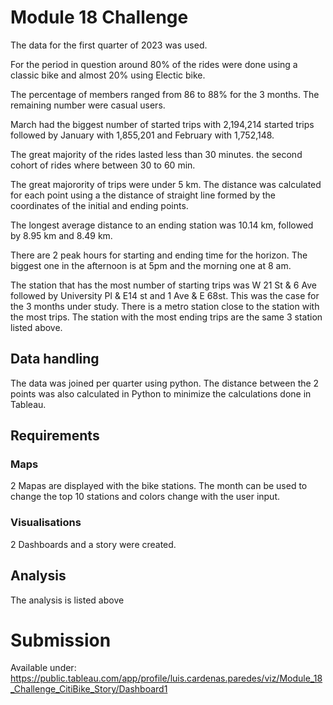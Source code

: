 # Module 18 Challenge

The data for the first quarter of 2023 was used.

For the period in question around 80% of the rides were done using a classic bike and almost 20% using Electic bike. 

The percentage of members ranged from 86 to 88% for the 3 months. The remaining number were casual users.

March had the biggest number of started trips with 2,194,214 started trips followed by January with 1,855,201 and February with 1,752,148.

The great majority of the rides lasted less than 30 minutes. the second cohort of rides where between 30 to 60 min.

The great majorority of trips were under 5 km. The distance was calculated for each point using a the distance of straight line formed by the coordinates of the initial and ending points. 

The longest average distance to an ending station was 10.14 km, followed by 8.95 km and 8.49 km.

There are 2 peak hours for starting and ending time for the horizon. The biggest one in the afternoon is at 5pm and the morning one at 8 am.

The station that has the most number of starting trips was W 21 St & 6 Ave followed by University Pl & E14 st and 1 Ave & E 68st. This was the case for the 3 months under study. There is a metro station close to the station with the most trips. The station with the most ending trips are the same 3 station listed above.

## Data handling

The data was joined per quarter using python. The distance between the 2 points was also calculated in Python to minimize the calculations done in Tableau.

## Requirements

### Maps

2 Mapas are displayed with the bike stations. The month can be used to change the top 10 stations and colors change with the user input.

### Visualisations

2 Dashboards and a story were created.

## Analysis

The analysis is listed above

# Submission

Available under: https://public.tableau.com/app/profile/luis.cardenas.paredes/viz/Module_18_Challenge_CitiBike_Story/Dashboard1
